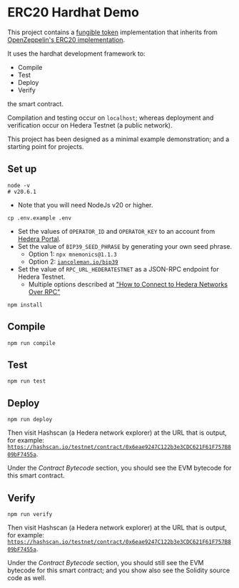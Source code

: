 # ERC20 Hardhat Demo

This project contains a [fungible token](https://eips.ethereum.org/EIPS/eip-20) implementation
that inherits from [OpenZeppelin's ERC20 implementation](https://docs.openzeppelin.com/contracts/5.x/api/token/erc20).

It uses the hardhat development framework to:

- Compile
- Test
- Deploy
- Verify

the smart contract.

Compilation and testing occur on `localhost`;
whereas deployment and verification occur on Hedera Testnet (a public network).

This project has been designed as a minimal example demonstration;
and a starting point for projects.

## Set up

```shell
node -v
# v20.6.1
```

- Note that you will need NodeJs v20 or higher.

```shell
cp .env.example .env
```

- Set the values of `OPERATOR_ID` and `OPERATOR_KEY` to an account from [Hedera Portal](https://portal.hedera.com/login).
- Set the value of `BIP39_SEED_PHRASE` by generating your own seed phrase.
  - Option 1: `npx mnemonics@1.1.3`
  - Option 2: [`iancoleman.io/bip39`](https://iancoleman.io/bip39/)
- Set the value of `RPC_URL_HEDERATESTNET` as a JSON-RPC endpoint for Hedera Testnet.
  - Multiple options described at ["How to Connect to Hedera Networks Over RPC"
](https://docs.hedera.com/hedera/tutorials/more-tutorials/json-rpc-connections)

```shell
npm install
```

## Compile

```shell
npm run compile
```

## Test

```shell
npm run test
```

## Deploy

```shell
npm run deploy
```

Then visit Hashscan (a Hedera network explorer) at the URL that is output, for example:
[`https://hashscan.io/testnet/contract/0x6eae9247C122b3e3CDC621F61F757B809bF7455a`](https://hashscan.io/testnet/contract/0x6eae9247C122b3e3CDC621F61F757B809bF7455a).

Under the *Contract Bytecode* section, you should see the EVM bytecode for this smart contract.

## Verify

```shell
npm run verify
```

Then visit Hashscan (a Hedera network explorer) at the URL that is output, for example:
[`https://hashscan.io/testnet/contract/0x6eae9247C122b3e3CDC621F61F757B809bF7455a`](https://hashscan.io/testnet/contract/0x6eae9247C122b3e3CDC621F61F757B809bF7455a).

Under the *Contract Bytecode* section, you should still see the EVM bytecode for this smart contract;
and you show also see the Solidity source code as well.
